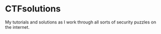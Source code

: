 # CTFsolutions

My tutorials and solutions as I work through all sorts of security puzzles on the internet. 
